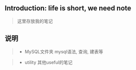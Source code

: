## Introduction: life is short, we need note
> 这里存放我的笔记

## 说明
>- MySQL文件夹
> mysql语法, 查询, 建表等

>- utility
> 其他useful的笔记
